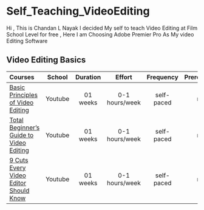 # Self_Teaching_VideoEditing

Hi , This is Chandan L Nayak 
I decided My self to teach Video Editing at Film School Level for free , Here I am Choosing Adobe Premier Pro As My video Editing Software

## Video Editing Basics

Courses | School | Duration | Effort | Frequency | Prerequisites
:-- | :--: | :--: | :--: | :--: | :--:
[Basic Principles of Video Editing](https://youtu.be/yXcD4KVShO4) | Youtube | 01 weeks | 0-1 hours/week | self-paced | none
[Total Beginner’s Guide to Video Editing](https://youtu.be/oC3gXr1s_aU) | Youtube | 01 weeks | 0-1 hours/week | self-paced | none
[9 Cuts Every Video Editor Should Know](https://youtu.be/Wv3Hmf2Dxlo) | Youtube | 01 weeks | 0-1 hours/week | self-paced | none

